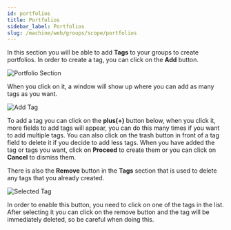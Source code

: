 ```yaml
---
id: portfolios
title: Portfolios
sidebar_label: Portfolios
slug: /machine/web/groups/scope/portfolios
---
```


In this section
you will be able to
add **Tags** to your groups
to create portfolios.
In order to create a tag,
you can click on the **Add** button.

![Portfolio Section](https://res.cloudinary.com/fluid-attacks/image/upload/v1622211896/docs/web/groups/scope/portfolio_section_zgmt0v.webp)

When you click on it,
a window will show up
where you can add
as many tags as you want.

![Add Tag](https://res.cloudinary.com/fluid-attacks/image/upload/v1622211895/docs/web/groups/scope/add_tags_modal_sfnknn.webp)

To add a tag
you can click on the
**plus(+)** button below,
when you click it,
more fields to add tags will appear,
you can do this many times
if you want to add multiple tags.
You can also click on the trash button
in front of a tag field
to delete it
if you decide to add less tags.
When you have added the tag
or tags you want,
click on **Proceed**
to create them
or you can click on **Cancel**
to dismiss them.

There is also the **Remove** button
in the **Tags** section
that is used to delete any tags
that you already created.

![Selected Tag](https://res.cloudinary.com/fluid-attacks/image/upload/v1622211880/docs/web/groups/scope/selected_tag_mncn9h.webp)

In order to enable this button,
you need to click on
one of the tags in the list.
After selecting it
you can click on the remove button
and the tag will be
immediately deleted,
so be careful when doing this.
